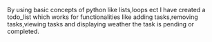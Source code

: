 By using basic concepts of python like lists,loops ect I have created a todo_list which works for functionalities like adding tasks,removing tasks,viewing tasks and displaying weather the task is pending or completed.  
